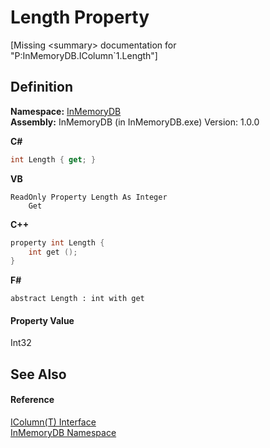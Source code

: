# Length Property


\[Missing &lt;summary&gt; documentation for "P:InMemoryDB.IColumn`1.Length"\]



## Definition
**Namespace:** <a href="044e8d7f-0f94-a8b4-bd65-529f6359fdf7">InMemoryDB</a>  
**Assembly:** InMemoryDB (in InMemoryDB.exe) Version: 1.0.0

**C#**
``` C#
int Length { get; }
```
**VB**
``` VB
ReadOnly Property Length As Integer
	Get
```
**C++**
``` C++
property int Length {
	int get ();
}
```
**F#**
``` F#
abstract Length : int with get
```



#### Property Value
Int32

## See Also


#### Reference
<a href="b44a0f71-593a-e4aa-9359-31fd8f274602">IColumn(T) Interface</a>  
<a href="044e8d7f-0f94-a8b4-bd65-529f6359fdf7">InMemoryDB Namespace</a>  
